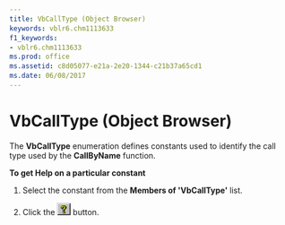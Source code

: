 ```yaml
---
title: VbCallType (Object Browser)
keywords: vblr6.chm1113633
f1_keywords:
- vblr6.chm1113633
ms.prod: office
ms.assetid: c8d05077-e21a-2e20-1344-c21b37a65cd1
ms.date: 06/08/2017
---
```



# VbCallType (Object Browser)

The  **VbCallType** enumeration defines constants used to identify the call type used by the **CallByName** function.

 **To get Help on a particular constant**




1. Select the constant from the  **Members of 'VbCallType'** list.
    
2. Click the 
![Help button](../../../images/but_help_ZA01201583.gif) button.
    


